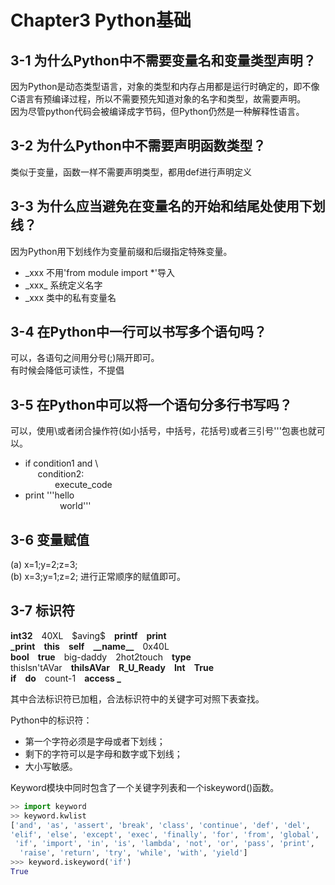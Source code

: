 # Chapter3 Python基础
## 3-1 为什么Python中不需要变量名和变量类型声明？
因为Python是动态类型语言，对象的类型和内存占用都是运行时确定的，即不像C语言有预编译过程，所以不需要预先知道对象的名字和类型，故需要声明。<br>
因为尽管python代码会被编译成字节码，但Python仍然是一种解释性语言。

## 3-2 为什么Python中不需要声明函数类型？
类似于变量，函数一样不需要声明类型，都用def进行声明定义

## 3-3 为什么应当避免在变量名的开始和结尾处使用下划线？
因为Python用下划线作为变量前缀和后缀指定特殊变量。<br>
* _xxx 不用'from module import *'导入
* \_xxx_  系统定义名字
* _xxx  类中的私有变量名

## 3-4 在Python中一行可以书写多个语句吗？
可以，各语句之间用分号(;)隔开即可。<br>
有时候会降低可读性，不提倡

## 3-5 在Python中可以将一个语句分多行书写吗？
可以，使用\\或者闭合操作符(如小括号，中括号，花括号)或者三引号'''包裹也就可以。<br>
* if condition1 and \\<br>
    &nbsp;&nbsp;&nbsp;&nbsp;    condition2:<br>
&nbsp;&nbsp; &nbsp;&nbsp; &nbsp;&nbsp; &nbsp;&nbsp; execute_code
* print '''hello<br>
&nbsp;&nbsp; &nbsp;&nbsp;&nbsp;&nbsp; &nbsp;&nbsp; &nbsp;&nbsp;  world'''

## 3-6 变量赋值
(a) x=1;y=2;z=3;<br>
(b) x=3;y=1;z=2; 进行正常顺序的赋值即可。

## 3-7 标识符
**int32**&emsp;40XL&emsp;\$aving\$&emsp;**printf**&emsp;**print**<br>
**_print**&emsp;**this**&emsp;**self**&emsp;**\_\_name\_\_**&emsp;0x40L<br>
**bool**&emsp;**true**&emsp;big-daddy&emsp;2hot2touch&emsp;**type**<br>
thisIsn'tAVar&emsp;**thiIsAVar**&emsp;**R_U_Ready**&emsp;**Int**&emsp;**True**<br>
**if**&emsp;**do**&emsp;count-1&emsp;**access _**<br>

其中合法标识符已加粗，合法标识符中的关键字可对照下表查找。


Python中的标识符：
* 第一个字符必须是字母或者下划线；
* 剩下的字符可以是字母和数字或下划线；
* 大小写敏感。<br>

Keyword模块中同时包含了一个关键字列表和一个iskeyword()函数。<br>
```python
>> import keyword
>> keyword.kwlist
['and', 'as', 'assert', 'break', 'class', 'continue', 'def', 'del',
'elif', 'else', 'except', 'exec', 'finally', 'for', 'from', 'global',
 'if', 'import', 'in', 'is', 'lambda', 'not', 'or', 'pass', 'print',
  'raise', 'return', 'try', 'while', 'with', 'yield']
>>> keyword.iskeyword('if')
True
```

